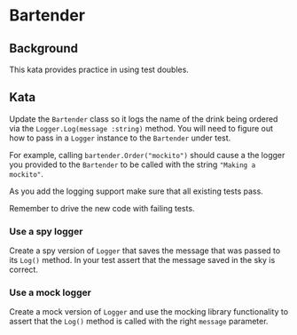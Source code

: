 # Bartender

## Background
This kata provides practice in using test doubles.

## Kata
Update the `Bartender` class so it logs the name of the drink being ordered via the
`Logger.Log(message :string)` method. You will need to figure out how to pass in a `Logger` instance to the `Bartender` under test.

For example, calling `bartender.Order("mockito")` should cause a the logger you
provided to the `Bartender` to be called with the string `"Making a mockito"`.

As you add the logging support make sure that all existing tests pass.

Remember to drive the new code with failing tests.

### Use a spy logger
Create a spy version of `Logger` that saves the message that was passed to its `Log()`
method. In your test assert that the message saved in the sky is correct.

### Use a mock logger
Create a mock version of `Logger` and use the mocking library functionality to assert that
the  `Log()` method is called with the right `message` parameter.
